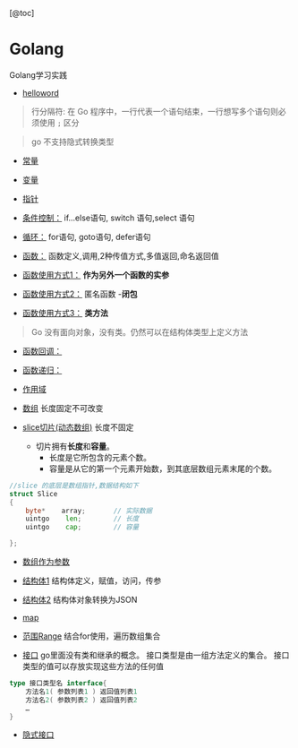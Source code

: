 [@toc]

# Golang
 Golang学习实践



- [helloword](./1hello.go)

>行分隔符:
在 Go 程序中，一行代表一个语句结束，一行想写多个语句则必须使用 `;` 区分

>go 不支持隐式转换类型
- [常量](./2variable.go)

- [变量](./3constant.go)

- [指针](./4指针.go)

- [条件控制：](./5条件控制.go)
if...else语句, switch 语句,select 语句

- [循环：](./6循环.go)
for语句, goto语句, defer语句

- [函数：](./7.0函数.go)
函数定义,调用,2种传值方式,多值返回,命名返回值

- [函数使用方式1：](./7.1函数.go)
**作为另外一个函数的实参**

- [函数使用方式2：](./7.2函数.go)
匿名函数 -**闭包**

- [函数使用方式3：](./7.3函数.go)
**类方法**

>Go 没有面向对象，没有类。仍然可以在结构体类型上定义方法

- [函数回调：](./7.4回调.go)
- [函数递归：](./7.5递归.go)


- [作用域](./8作用域.go)

- [数组](./9.1Array.go)
长度固定不可改变
- [slice切片(动态数组)](./9.2Slice.go)
长度不固定
    - 切片拥有**长度**和**容量**。
        - 长度是它所包含的元素个数。
        - 容量是从它的第一个元素开始数，到其底层数组元素末尾的个数。
```go
//slice 的底层是数组指针,数据结构如下
struct Slice
{   
    byte*    array;       // 实际数据
    uintgo    len;        // 长度
    uintgo    cap;        // 容量

};
```
- [数组作为参数](./10arrayToFunc.go)

- [结构体1](./11.1struct.go)
结构体定义，赋值，访问，传参

- [结构体2](./11.2struct.go)
结构体对象转换为JSON

- [map](./12map.go)

- [范围Range](./13Range.go)
结合for使用，遍历数组集合

- [接口](./14.1接口.go)
go里面没有类和继承的概念。
接口类型是由一组方法定义的集合。
接口类型的值可以存放实现这些方法的任何值
```go
type 接口类型名 interface{
    方法名1( 参数列表1 ) 返回值列表1
    方法名2( 参数列表2 ) 返回值列表2
    …
}
```
- [隐式接口](./14.2隐式接口.go)